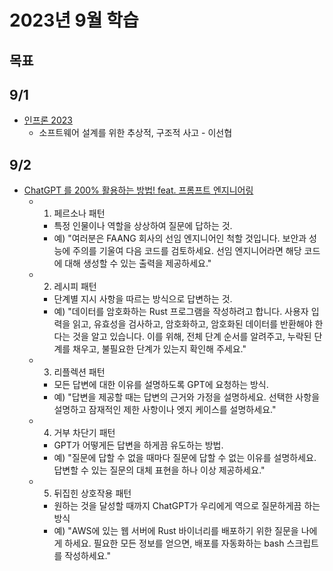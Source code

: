 # 2023년 9월 학습

## 목표

## 9/1

- [인프론 2023](https://www.inflearn.com/course/%EC%9D%B8%ED%94%84%EC%BD%982023-%EB%8B%A4%EC%8B%9C%EB%B3%B4%EA%B8%B0/dashboard)
  - 소프트웨어 설계를 위한 추상적, 구조적 사고 - 이선협

## 9/2

- [ChatGPT 를 200% 활용하는 방법! feat. 프롬프트 엔지니어링](https://www.youtube.com/watch?v=WRkig3VeRLY)
  - 1. 페르소나 패턴
    - 특정 인물이나 역할을 상상하여 질문에 답하는 것.
    - 예) "여러분은 FAANG 회사의 선임 엔지니어인 척할 것입니다. 보안과 성능에 주의를 기울여 다음 코드를 검토하세요. 선임 엔지니어라면 해당 코드에 대해 생성할 수 있는 출력을 제공하세요."
  - 2. 레시피 패턴
    - 단계별 지시 사항을 따르는 방식으로 답변하는 것.
    - 예) "데이터를 암호화하는 Rust 프로그램을 작성하려고 합니다. 사용자 입력을 읽고, 유효성을 검사하고, 암호화하고, 암호화된 데이터를 반환해야 한다는 것을 알고 있습니다. 이를 위해, 전체 단계 순서를 알려주고, 누락된 단계를 채우고, 불필요한 단계가 있는지 확인해 주세요."
  - 3. 리플렉션 패턴
    - 모든 답변에 대한 이유를 설명하도록 GPT에 요청하는 방식.
    - 예) "답변을 제공할 때는 답변의 근거와 가정을 설명하세요. 선택한 사항을 설명하고 잠재적인 제한 사항이나 엣지 케이스를 설명하세요."
  - 4. 거부 차단기 패턴
    - GPT가 어떻게든 답변을 하게끔 유도하는 방법.
    - 예) "질문에 답할 수 없을 때마다 질문에 답할 수 없는 이유를 설명하세요. 답변할 수 있는 질문의 대체 표현을 하나 이상 제공하세요."
  - 5. 뒤집힌 상호작용 패턴
    - 원하는 것을 달성할 때까지 ChatGPT가 우리에게 역으로 질문하게끔 하는 방식
    - 예) "AWS에 있는 웹 서버에 Rust 바이너리를 배포하기 위한 질문을 나에게 하세요. 필요한 모든 정보를 얻으면, 배포를 자동화하는 bash 스크립트를 작성하세요."
